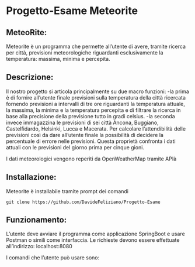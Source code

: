 # Progetto-Esame Meteorite 
## MeteoRite:
Meteorite è un programma che permette all’utente di avere, tramite ricerca per città, previsioni meteorologiche riguardanti
esclusivamente la temperatura: massima, minima e percepita.


## Descrizione:
Il nostro progetto si articola principalmente su  due macro funzioni: 
-la prima è di fornire all’utente finale previsioni sulla temperatura della città ricercata fornendo previsioni a intervalli 
di tre ore riguardanti la temperatura attuale, la massima, la minima e la temperatura percepita e di filtrare la ricerca in base 
alla precisione della previsione tutto in gradi celsius.
-la seconda invece immagazzina le previsioni di sei città Ancona, Buggiano, Castelfidardo, Helsinki,
Lucca e Macerata. Per calcolare l’attendibilità delle previsioni così da dare all’utente finale la possibilità di decidere 
la percentuale di errore nelle previsioni. Questa proprietà confronta i dati attuali con le previsioni del giorno prima per cinque gioni.

I dati meteorologici vengono  reperiti da OpenWeatherMap tramite APIà



## Installazione: 
Meteorite è installabile tramite prompt dei comandi 
```
git clone https://github.com/DavideFeliziano/Progetto-Esame
```


<a name="config"></a>
## Funzionamento:
L’utente deve avviare il programma come applicazione SpringBoot e usare Postman o simili come interfaccia.
Le richieste devono essere effettuate all’indirizzo: localhost:8080

I comandi che l’utente può usare sono:
